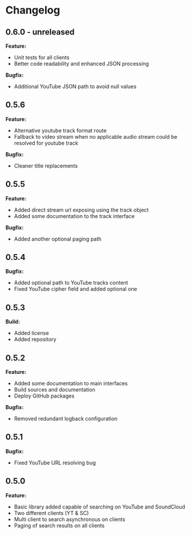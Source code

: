 Changelog
=========

0.6.0 - unreleased
------------------

**Feature:**
- Unit tests for all clients
- Better code readability and enhanced JSON processing

**Bugfix:**
- Additional YouTube JSON path to avoid null values

0.5.6
-----

**Feature:**
- Alternative youtube track format route
- Fallback to video stream when no applicable audio
  stream could be resolved for youtube track

**Bugfix:**
- Cleaner title replacements

0.5.5
-----

**Feature:**
- Added direct stream url exposing using the track object
- Added some documentation to the track interface

**Bugfix:**
- Added another optional paging path

0.5.4
-----

**Bugfix:**
- Added optional path to YouTube tracks content
- Fixed YouTube cipher field and added optional one

0.5.3
-----

**Build:**
- Added license
- Added repository

0.5.2
-----

**Feature:**
- Added some documentation to main interfaces
- Build sources and documentation
- Deploy GitHub packages

**Bugfix:**
- Removed redundant logback configuration

0.5.1
-----

**Bugfix:**
- Fixed YouTube URL resolving bug

0.5.0
-----

**Feature:**
- Basic library added capable of searching on YouTube and SoundCloud
- Two different clients (YT & SC)
- Multi client to search asynchronous on clients
- Paging of search results on all clients 
